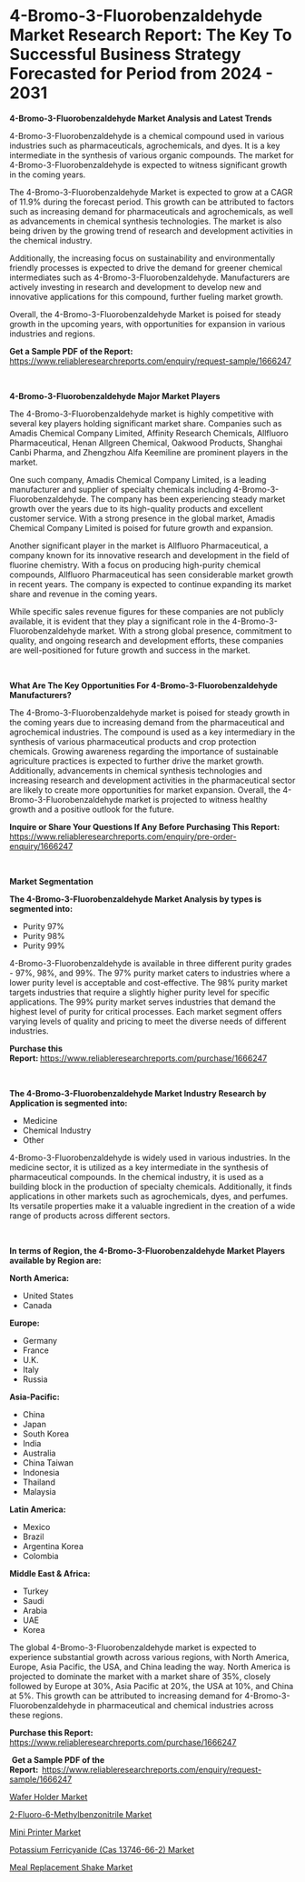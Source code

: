 <p><h1>4-Bromo-3-Fluorobenzaldehyde Market Research Report: The Key To Successful Business Strategy Forecasted for Period from 2024 - 2031</h1></p><p><strong>4-Bromo-3-Fluorobenzaldehyde Market Analysis and Latest Trends</strong></p>
<p><p>4-Bromo-3-Fluorobenzaldehyde is a chemical compound used in various industries such as pharmaceuticals, agrochemicals, and dyes. It is a key intermediate in the synthesis of various organic compounds. The market for 4-Bromo-3-Fluorobenzaldehyde is expected to witness significant growth in the coming years. </p><p>The 4-Bromo-3-Fluorobenzaldehyde Market is expected to grow at a CAGR of 11.9% during the forecast period. This growth can be attributed to factors such as increasing demand for pharmaceuticals and agrochemicals, as well as advancements in chemical synthesis technologies. The market is also being driven by the growing trend of research and development activities in the chemical industry.</p><p>Additionally, the increasing focus on sustainability and environmentally friendly processes is expected to drive the demand for greener chemical intermediates such as 4-Bromo-3-Fluorobenzaldehyde. Manufacturers are actively investing in research and development to develop new and innovative applications for this compound, further fueling market growth.</p><p>Overall, the 4-Bromo-3-Fluorobenzaldehyde Market is poised for steady growth in the upcoming years, with opportunities for expansion in various industries and regions.</p></p>
<p><strong>Get a Sample PDF of the Report:&nbsp;</strong> <a href="https://www.reliableresearchreports.com/enquiry/request-sample/1666247">https://www.reliableresearchreports.com/enquiry/request-sample/1666247</a></p>
<p>&nbsp;</p>
<p><strong>4-Bromo-3-Fluorobenzaldehyde Major Market Players</strong></p>
<p><p>The 4-Bromo-3-Fluorobenzaldehyde market is highly competitive with several key players holding significant market share. Companies such as Amadis Chemical Company Limited, Affinity Research Chemicals, Allfluoro Pharmaceutical, Henan Allgreen Chemical, Oakwood Products, Shanghai Canbi Pharma, and Zhengzhou Alfa Keemiline are prominent players in the market.</p><p>One such company, Amadis Chemical Company Limited, is a leading manufacturer and supplier of specialty chemicals including 4-Bromo-3-Fluorobenzaldehyde. The company has been experiencing steady market growth over the years due to its high-quality products and excellent customer service. With a strong presence in the global market, Amadis Chemical Company Limited is poised for future growth and expansion.</p><p>Another significant player in the market is Allfluoro Pharmaceutical, a company known for its innovative research and development in the field of fluorine chemistry. With a focus on producing high-purity chemical compounds, Allfluoro Pharmaceutical has seen considerable market growth in recent years. The company is expected to continue expanding its market share and revenue in the coming years.</p><p>While specific sales revenue figures for these companies are not publicly available, it is evident that they play a significant role in the 4-Bromo-3-Fluorobenzaldehyde market. With a strong global presence, commitment to quality, and ongoing research and development efforts, these companies are well-positioned for future growth and success in the market.</p></p>
<p>&nbsp;</p>
<p><strong>What Are The Key Opportunities For 4-Bromo-3-Fluorobenzaldehyde Manufacturers?</strong></p>
<p><p>The 4-Bromo-3-Fluorobenzaldehyde market is poised for steady growth in the coming years due to increasing demand from the pharmaceutical and agrochemical industries. The compound is used as a key intermediary in the synthesis of various pharmaceutical products and crop protection chemicals. Growing awareness regarding the importance of sustainable agriculture practices is expected to further drive the market growth. Additionally, advancements in chemical synthesis technologies and increasing research and development activities in the pharmaceutical sector are likely to create more opportunities for market expansion. Overall, the 4-Bromo-3-Fluorobenzaldehyde market is projected to witness healthy growth and a positive outlook for the future.</p></p>
<p><strong>Inquire or Share Your Questions If Any Before Purchasing This Report:</strong> <a href="https://www.reliableresearchreports.com/enquiry/pre-order-enquiry/1666247">https://www.reliableresearchreports.com/enquiry/pre-order-enquiry/1666247</a></p>
<p>&nbsp;</p>
<p><strong>Market Segmentation</strong></p>
<p><strong>The 4-Bromo-3-Fluorobenzaldehyde Market Analysis by types is segmented into:</strong></p>
<p><ul><li>Purity 97%</li><li>Purity 98%</li><li>Purity 99%</li></ul></p>
<p><p>4-Bromo-3-Fluorobenzaldehyde is available in three different purity grades - 97%, 98%, and 99%. The 97% purity market caters to industries where a lower purity level is acceptable and cost-effective. The 98% purity market targets industries that require a slightly higher purity level for specific applications. The 99% purity market serves industries that demand the highest level of purity for critical processes. Each market segment offers varying levels of quality and pricing to meet the diverse needs of different industries.</p></p>
<p><strong>Purchase this Report:&nbsp;</strong><a href="https://www.reliableresearchreports.com/purchase/1666247">https://www.reliableresearchreports.com/purchase/1666247</a></p>
<p>&nbsp;</p>
<p><strong>The 4-Bromo-3-Fluorobenzaldehyde Market Industry Research by Application is segmented into:</strong></p>
<p><ul><li>Medicine</li><li>Chemical Industry</li><li>Other</li></ul></p>
<p><p>4-Bromo-3-Fluorobenzaldehyde is widely used in various industries. In the medicine sector, it is utilized as a key intermediate in the synthesis of pharmaceutical compounds. In the chemical industry, it is used as a building block in the production of specialty chemicals. Additionally, it finds applications in other markets such as agrochemicals, dyes, and perfumes. Its versatile properties make it a valuable ingredient in the creation of a wide range of products across different sectors.</p></p>
<p>&nbsp;</p>
<p><strong>In terms of Region, the 4-Bromo-3-Fluorobenzaldehyde Market Players available by Region are:</strong></p>
<p>
    <p> <strong> North America: </strong>
        <ul>
            <li>United States</li>
            <li>Canada</li>
        </ul>
        </p> 
    <p> <strong> Europe: </strong>
        <ul>
            <li>Germany</li>
            <li>France</li>
            <li>U.K.</li>
            <li>Italy</li>
            <li>Russia</li>
        </ul>
        </p> 
    <p> <strong> Asia-Pacific: </strong>
        <ul>
            <li>China</li>
            <li>Japan</li>
            <li>South Korea</li>
            <li>India</li>
            <li>Australia</li>
            <li>China Taiwan</li>
            <li>Indonesia</li>
            <li>Thailand</li>
            <li>Malaysia</li>
        </ul>
        </p> 
    <p> <strong> Latin America: </strong>
        <ul>
            <li>Mexico</li>
            <li>Brazil</li>
            <li>Argentina Korea</li>
            <li>Colombia</li>
        </ul>
        </p> 
    <p> <strong> Middle East & Africa: </strong>
        <ul>
            <li>Turkey</li>
            <li>Saudi</li>
            <li>Arabia</li>
            <li>UAE</li>
            <li>Korea</li>
        </ul>
    </p>
    </p>
<p><p>The global 4-Bromo-3-Fluorobenzaldehyde market is expected to experience substantial growth across various regions, with North America, Europe, Asia Pacific, the USA, and China leading the way. North America is projected to dominate the market with a market share of 35%, closely followed by Europe at 30%, Asia Pacific at 20%, the USA at 10%, and China at 5%. This growth can be attributed to increasing demand for 4-Bromo-3-Fluorobenzaldehyde in pharmaceutical and chemical industries across these regions.</p></p>
<p><strong>Purchase this Report: </strong><a href="https://www.reliableresearchreports.com/purchase/1666247">https://www.reliableresearchreports.com/purchase/1666247</a></p>
<p>&nbsp;<strong>Get a Sample PDF of the Report:&nbsp;&nbsp;</strong><a href="https://www.reliableresearchreports.com/enquiry/request-sample/1666247">https://www.reliableresearchreports.com/enquiry/request-sample/1666247</a></p>
<p><strong></strong></p>
<p><p><a href="https://silk-columnist-571.notion.site/Wafer-Holder-Market-Size-Market-Trends-and-Growth-Outlook-forecasted-for-period-from-2024-to-2031-7e08caf1cc234248951947f707e0a1ce">Wafer Holder Market</a></p><p><a href="https://github.com/wwwkeltoum/Market-Research-Report-List-2/blob/main/2-fluoro-6-methylbenzonitrile-market.md">2-Fluoro-6-Methylbenzonitrile Market</a></p><p><a href="https://issuu.com/reportprime-2/docs/mini-printer-market-size-2030.pptx">Mini Printer Market</a></p><p><a href="https://issuu.com/reportprime-2/docs/potassium-ferricyanide-cas-13746-66-2-market-size-">Potassium Ferricyanide (Cas 13746-66-2) Market</a></p><p><a href="https://view.publitas.com/reportprime-1/meal-replacement-shake-market-size-market-share-and-global-market-analysis-report-2024-2031/">Meal Replacement Shake Market</a></p></p>